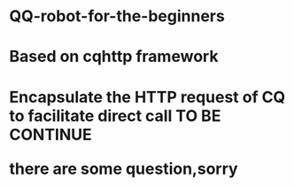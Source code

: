 # QQ-robot-for-the-beginners
<h1>Based on cqhttp framework<h1>
Encapsulate the HTTP request of CQ to facilitate direct call
TO BE CONTINUE

there are some question,sorry
